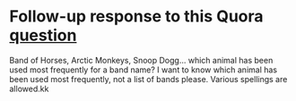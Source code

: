 Follow-up response to this Quora [question](http://www.quora.com/Band-Names/Which-animal-has-been-used-most-frequently-for-a-band-name)
=================================================

Band of Horses, Arctic Monkeys, Snoop Dogg... which animal has been used most
frequently for a band name? I want to know which animal has been used most
frequently, not a list of bands please. Various spellings are allowed.kk
